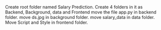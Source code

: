 Create root folder named Salary Prediction.
Create 4 folders in it as Backend, Background, data and Frontend
move the file app.py in backend folder.
move ds.jpg in background folder.
move salary_data in data folder.
Move Script and Style in frontend folder.
